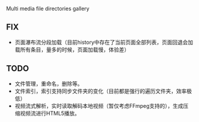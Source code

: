 Multi media file directories gallery

## FIX
* 页面瀑布流分段加载（目前history中存在了当前页面全部列表，页面回退会加载所有条目，量多的时候，页面加载慢，体验差）

## TODO
* 文件管理，重命名，删除等。
* 文件索引，索引支持同步文件夹的变化（目前都是强行的遍历文件夹，效率极低）
* 视频流式解析，实时读取解码本地视频（暂仅考虑FFmpeg支持的），生成压缩视频流进行HTML5播放。

